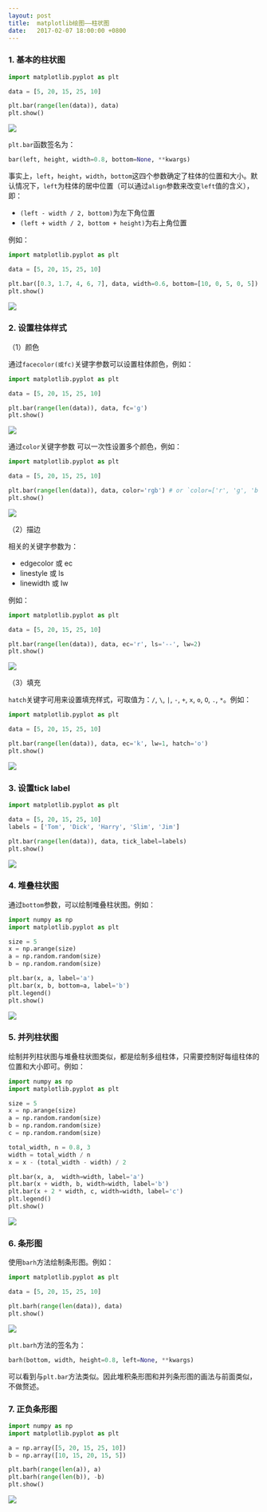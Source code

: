 ```yaml
---
layout: post
title:  matplotlib绘图——柱状图
date:   2017-02-07 18:00:00 +0800
---
```


### 1. 基本的柱状图

```py
import matplotlib.pyplot as plt

data = [5, 20, 15, 25, 10]

plt.bar(range(len(data)), data)
plt.show()
```

![]({{site.baseurl}}/images/matplotlib/bar_1.png)

`plt.bar`函数签名为：

```py
bar(left, height, width=0.8, bottom=None, **kwargs)
```

事实上，`left`，`height`，`width`，`bottom`这四个参数确定了柱体的位置和大小。默认情况下，`left`为柱体的居中位置（可以通过`align`参数来改变`left`值的含义），即：

- `(left - width / 2, bottom)`为左下角位置
- `(left + width / 2, bottom + height)`为右上角位置

例如：

```py
import matplotlib.pyplot as plt

data = [5, 20, 15, 25, 10]

plt.bar([0.3, 1.7, 4, 6, 7], data, width=0.6, bottom=[10, 0, 5, 0, 5])
plt.show()
```

![]({{site.baseurl}}/images/matplotlib/bar_2.png)

### 2. 设置柱体样式

（1）颜色

通过`facecolor(或fc)`关键字参数可以设置柱体颜色，例如：

```py
import matplotlib.pyplot as plt

data = [5, 20, 15, 25, 10]

plt.bar(range(len(data)), data, fc='g')
plt.show()
```

![]({{site.baseurl}}/images/matplotlib/bar_3.png)

通过`color`关键字参数 可以一次性设置多个颜色，例如：

```py
import matplotlib.pyplot as plt

data = [5, 20, 15, 25, 10]

plt.bar(range(len(data)), data, color='rgb') # or `color=['r', 'g', 'b']`
plt.show()
```

![]({{site.baseurl}}/images/matplotlib/bar_4.png)

（2）描边

相关的关键字参数为：

- edgecolor 或 ec
- linestyle 或 ls
- linewidth 或 lw

例如：

```py
import matplotlib.pyplot as plt

data = [5, 20, 15, 25, 10]

plt.bar(range(len(data)), data, ec='r', ls='--', lw=2)
plt.show()
```

![]({{site.baseurl}}/images/matplotlib/bar_5.png)

（3）填充

`hatch`关键字可用来设置填充样式，可取值为：`/`, `\`, `|`, `-`, `+`, `x`, `o`, `O`, `.`, `*`。例如：

```py
import matplotlib.pyplot as plt

data = [5, 20, 15, 25, 10]

plt.bar(range(len(data)), data, ec='k', lw=1, hatch='o')
plt.show()
```

![]({{site.baseurl}}/images/matplotlib/bar_6.png)

### 3. 设置tick label

```py
import matplotlib.pyplot as plt

data = [5, 20, 15, 25, 10]
labels = ['Tom', 'Dick', 'Harry', 'Slim', 'Jim']

plt.bar(range(len(data)), data, tick_label=labels)
plt.show()
```

![]({{site.baseurl}}/images/matplotlib/bar_7.png)

### 4. 堆叠柱状图

通过`bottom`参数，可以绘制堆叠柱状图。例如：

```py
import numpy as np
import matplotlib.pyplot as plt

size = 5
x = np.arange(size)
a = np.random.random(size)
b = np.random.random(size)

plt.bar(x, a, label='a')
plt.bar(x, b, bottom=a, label='b')
plt.legend()
plt.show()
```

![]({{site.baseurl}}/images/matplotlib/bar_8.png)

### 5. 并列柱状图

绘制并列柱状图与堆叠柱状图类似，都是绘制多组柱体，只需要控制好每组柱体的位置和大小即可。例如：

```py
import numpy as np
import matplotlib.pyplot as plt

size = 5
x = np.arange(size)
a = np.random.random(size)
b = np.random.random(size)
c = np.random.random(size)

total_width, n = 0.8, 3
width = total_width / n
x = x - (total_width - width) / 2

plt.bar(x, a,  width=width, label='a')
plt.bar(x + width, b, width=width, label='b')
plt.bar(x + 2 * width, c, width=width, label='c')
plt.legend()
plt.show()
```

![]({{site.baseurl}}/images/matplotlib/bar_9.png)

### 6. 条形图

使用`barh`方法绘制条形图。例如：

```py
import matplotlib.pyplot as plt

data = [5, 20, 15, 25, 10]

plt.barh(range(len(data)), data)
plt.show()
```

![]({{site.baseurl}}/images/matplotlib/bar_10.png)

`plt.barh`方法的签名为：

```py
barh(bottom, width, height=0.8, left=None, **kwargs)
```

可以看到与`plt.bar`方法类似。因此堆积条形图和并列条形图的画法与前面类似，不做赘述。

### 7. 正负条形图

```py
import numpy as np
import matplotlib.pyplot as plt

a = np.array([5, 20, 15, 25, 10])
b = np.array([10, 15, 20, 15, 5])

plt.barh(range(len(a)), a)
plt.barh(range(len(b)), -b)
plt.show()
```

![]({{site.baseurl}}/images/matplotlib/bar_11.png)